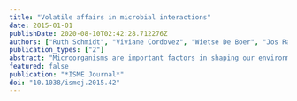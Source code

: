 ```yaml
---
title: "Volatile affairs in microbial interactions"
date: 2015-01-01
publishDate: 2020-08-10T02:42:28.712276Z
authors: ["Ruth Schmidt", "Viviane Cordovez", "Wietse De Boer", "Jos Raaijmakers", "Paolina Garbeva"]
publication_types: ["2"]
abstract: "Microorganisms are important factors in shaping our environment. One key characteristic that has been neglected for a long time is the ability of microorganisms to release chemically diverse volatile compounds. At present, it is clear that the blend of volatiles released by microorganisms can be very complex and often includes many unknown compounds for which the chemical structures remain to be elucidated. The biggest challenge now is to unravel the biological and ecological functions of these microbial volatiles. There is increasing evidence that microbial volatiles can act as infochemicals in interactions among microbes and between microbes and their eukaryotic hosts. Here, we review and discuss recent advances in understanding the natural roles of volatiles in microbe-microbe interactions. Specific emphasis will be given to the antimicrobial activities of microbial volatiles and their effects on bacterial quorum sensing, motility, gene expression and antibiotic resistance."
featured: false
publication: "*ISME Journal*"
doi: "10.1038/ismej.2015.42"
---
```


